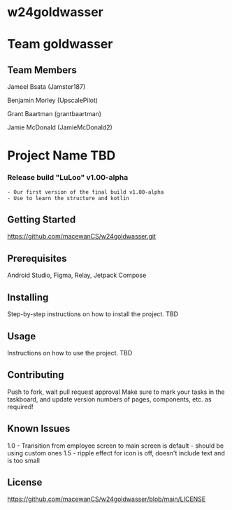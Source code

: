# w24goldwasser
# Team goldwasser
## Team Members

Jameel Bsata (Jamster187)

Benjamin Morley (UpscalePilot)

Grant Baartman (grantbaartman)

Jamie McDonald (JamieMcDonald2)

# Project Name TBD

### Release build "LuLoo" v1.00-alpha

    - Our first version of the final build v1.00-alpha
    - Use to learn the structure and kotlin

## Getting Started

https://github.com/macewanCS/w24goldwasser.git

## Prerequisites

Android Studio, Figma, Relay, Jetpack Compose

## Installing

Step-by-step instructions on how to install the project.
TBD

## Usage

Instructions on how to use the project.
TBD

## Contributing

Push to fork, wait pull request approval
Make sure to mark your tasks in the taskboard, and update version numbers of pages, components, etc.
as required!

## Known Issues

1.0 - Transition from employee screen to main screen is default - should be using custom ones
1.5 - ripple effect for icon is off, doesn't include text and is too small

## License

https://github.com/macewanCS/w24goldwasser/blob/main/LICENSE
